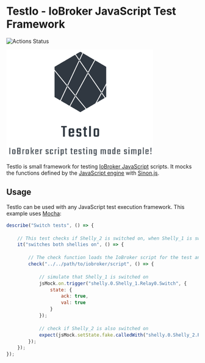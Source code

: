 # TestIo - IoBroker JavaScript Test Framework
![Actions Status](https://github.com/nokxs/TestIo/workflows/CI/badge.svg)

![Logo](https://raw.githubusercontent.com/nokxs/TestIo/master/assets/logo.png)

TestIo is small framework for testing [IoBroker JavaScript](https://github.com/ioBroker/ioBroker.javascript) scripts. It mocks the functions defined by the [JavaScript engine](https://github.com/ioBroker/ioBroker.javascript/blob/master/docs/en/javascript.md) with [Sinon.js](https://sinonjs.org/).

## Usage

TestIo can be used with any JavaScript test execution framework. This example uses [Mocha](https://mochajs.org/):

```javascript
describe("Switch tests", () => {

    // This test checks if Shelly_2 is switched on, when Shelly_1 is switched on.
    it("switches both shellies on", () => {

        // The check function loads the IoBroker script for the test and unloads it again after the test
        check("../../path/to/iobroker/script", () => {

            // simulate that Shelly_1 is switched on
            jsMock.on.trigger("shelly.0.Shelly_1.Relay0.Switch", { 
                state: { 
                    ack: true,
                    val: true
                }
            });

            // check if Shelly_2 is also switched on
            expect(jsMock.setState.fake.calledWith("shelly.0.Shelly_2.Relay0.Switch", true)).to.be.true;
        });
    });
});
```